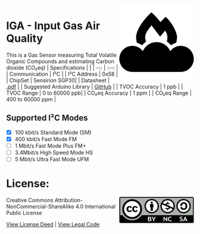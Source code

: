 <img src="assets/IGA.svg" width=200 align="right">

# IGA - Input Gas Air Quality
This is a Gas Sensor measuring Total Volatile Organic Compounds and estimating Carbon dioxide (CO₂eq) 
| Specifications | |
| --: | :--: |
| Communication | I²C |
| I²C Address | 0x58 |
| ChipSet | Sensirion SGP30|
| Datasheet | [.pdf](https://sensirion.com/media/documents/984E0DD5/61644B8B/Sensirion_Gas_Sensors_Datasheet_SGP30.pdf) |
| Suggested Arduino Library | [GitHub](https://github.com/sparkfun/SparkFun_SGP30_Arduino_Library) |
| TVOC Accuracy | 1 ppb |
| TVOC Range | 0 to 60000 ppb|
| CO₂eq Accuracy | 1 ppm |
| CO₂eq Range | 400 to 60000 ppm |

## Supported I²C Modes
- [x] 100 kbit/s Standard Mode (SM) 
- [x] 400 kbit/s	Fast Mode	FM
- [ ] 1 Mbit/s	Fast Mode Plus	FM+
- [ ] 3.4Mbit/s	High Speed Mode	HS
- [ ] 5 Mbit/s	Ultra Fast Mode	UFM

# License: 
<img src="assets/CC-BY-NC-SA.png" width=200 align="right">
Creative Commons Attribution-NonCommercial-ShareAlike 4.0 International Public License

[View License Deed](https://creativecommons.org/licenses/by-nc-sa/4.0/) | [View Legal Code](https://creativecommons.org/licenses/by-nc-sa/4.0/legalcode)
